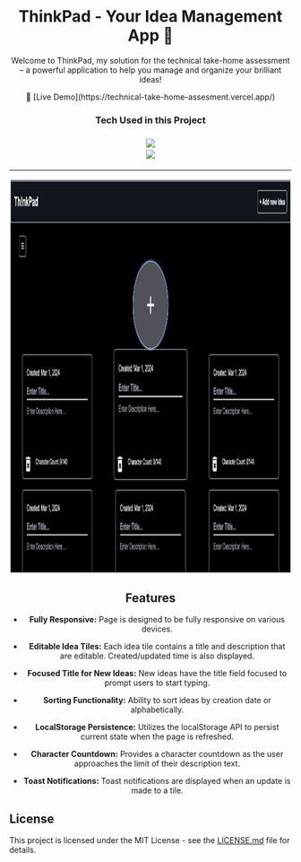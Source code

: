 <div align="center">
  <h1>ThinkPad - Your Idea Management App 🚀</h1>
  <p>Welcome to ThinkPad, my solution for the technical take-home assessment – a powerful application to help you manage and organize your brilliant ideas!</p>
  <p>🔗 [Live Demo](https://technical-take-home-assesment.vercel.app/)</p>

  <h3 align='center'>
Tech Used in this Project
<h3>
<p align='center'>
    <a href="https://skillicons.dev">
        <img src="https://skillicons.dev/icons?i=ts,nextjs,tailwind" /><br>
        <img src="https://skillicons.dev/icons?i=vercel,github,jest" />
    </a>
</p>

---

<!-- Logo -->
<div align=center>
    <img src="/public/thinkPadDemo.png" alt="Demo" title="DemoImage" width="500" height="700">     
   
</div>


## Features

- **Fully Responsive:**
   Page is designed to be fully responsive on various devices.

- **Editable Idea Tiles:**
   Each idea tile contains a title and description that are editable.
   Created/updated time is also displayed.

- **Focused Title for New Ideas:**
   New ideas have the title field focused to prompt users to start typing.

- **Sorting Functionality:**
   Ability to sort ideas by creation date or alphabetically.

- **LocalStorage Persistence:**
   Utilizes the localStorage API to persist current state when the page is refreshed.

- **Character Countdown:**
   Provides a character countdown as the user approaches the limit of their description text.

- **Toast Notifications:**
   Toast notifications are displayed when an update is made to a tile.
 
</div>



## License

This project is licensed under the MIT License - see the [LICENSE.md](LICENSE.md) file for details.
